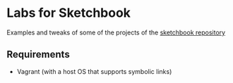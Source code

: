 # Labs for Sketchbook
Examples and tweaks of some of the projects of the [sketchbook repository](https://github.com/igncp/sketchbook)

## Requirements
- Vagrant (with a host OS that supports symbolic links)
